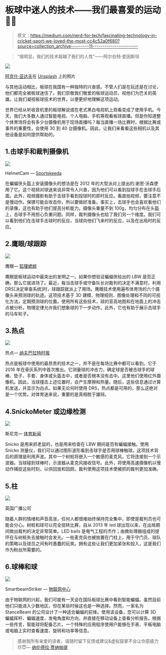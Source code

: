 # 板球中迷人的技术——我们最喜爱的运动🏏🤩

> 原文：<https://medium.com/nerd-for-tech/fascinating-technology-in-cricket-sport-we-loved-the-most-cc4c52a0f680?source=collection_archive---------11----------------------->

> “很明显，我们的技术超越了我们的人性”——阿尔伯特·爱因斯坦

![](img/115d1ee5ab8fa7f2fa9988619c43df71.png)

[阿克什·亚达夫](https://unsplash.com/@aksh1802?utm_source=medium&utm_medium=referral)在 [Unsplash](https://unsplash.com?utm_source=medium&utm_medium=referral) 上的照片

与其他运动相比，板球在我国有一种独特的兴奋感。不管人们是在玩还是在讨论，他们都完全被板球迷住了。我们崇敬我们敬爱的板球运动员，视他们为巴关的英雄。让我们凝视板球技术的世界，以便更好地理解这项运动。

世界已经从听收音机里的板球解说或在老式黑白电视机上观看变成了使用手机。今天，我们大多数人通过智能电视、个人电脑、手机等观看板球直播。但是你知道整个体育场将会有多少台摄像机用于现场直播吗？每当直播一场比赛时，根据比赛或事件的重要性，会使用 30 到 40 台摄像机。因此，让我们来看看这些相机以及其他设备是如何提供帮助的。

## 1.击球手和裁判摄像机

![](img/8cdd56c5538637ccc9c916c817ebddcc.png)

HelmetCam — [Sportskeeda](https://www.google.com/url?sa=i&url=https%3A%2F%2Fwww.sportskeeda.com%2Fcricket%2Fipl-2017-reports-helmet-cam-to-be-introduced-for-cricketers&psig=AOvVaw1LTiHU9cwXz6jCmUzY12oz&ust=1631425810646000&source=images&cd=vfe&ved=0CAkQjRxqFwoTCIiEvaed9vICFQAAAAAdAAAAABAD)

在蝙蝠侠头盔上安装摄像头的想法是在 2012 年的大型派对上提出的:谢恩·沃森使用了它。这个视频对球迷来说非常令人兴奋，因为他们可以看到投球手在击球手后面。此外，视频摄影有助于击球手看到投球时的即时反应。看直拍视频，要注意不是慢动作。保镖可能会攻击你，所以要做好准备。事实上，击球手也会喜欢看他们的录像，这也有助于他们提高分析能力。摄像头重量不到 100g，均匀分布在头盔上，击球手不用担心负重问题。同样，裁判摄像头也给了我们另一个维度。我们可以看到他们在击球手击球时的反应，当球向他们飞来时的反应，以及在出局时的反应。

## 2.鹰眼/球跟踪

![](img/1652ead46b0600641634aa310ae92995.png)

鹰眼— [狐狸蟋蟀](https://www.google.com/url?sa=i&url=https%3A%2F%2Ftwitter.com%2Ffoxcricket%2Fstatus%2F1150408463069011968&psig=AOvVaw0eLYQfrT3feJGC8pWwWRJC&ust=1631430300878000&source=images&cd=vfe&ved=0CAkQjRxqFwoTCNDUqtOt9vICFQAAAAAdAAAAABAo)

鹰眼是板球运动中最突出的发明之一。如果你想验证蝙蝠侠给出的 LBW 是否正确，那么它就进场了。最近，每当击球手或守备队长对裁判的决定不满意时，利用 DRS[决定审查系统]时，球跟踪就派上了用场。鹰眼技术使用遍布体育场的六个摄像头来预测球的轨迹。这项技术基于 3D 建模、物理规则、图像处理和不同的可视化方法，定期预测球的位置。使用所有这些技术，球的音高地图和在地面上的冲击点被分析。物理定律允许我们想象球的下一步动作。此外，它也有助于展示击球手的马车轮子。

## 3.热点

![](img/0545a87526246ca9b9c6f71aab44df8c.png)

热点— [纳夫巴拉特时报](https://www.google.com/url?sa=i&url=https%3A%2F%2Fnavbharattimes.indiatimes.com%2Fsports%2Fcricket%2Findia-tour-of-australia%2Faustralia-vs-india-did-tim-paine-miss-a-trick-by-not-taking-drs-as-hot-spot-shows-mark-on-virat-kohli-glove%2Farticleshow%2F79778437.cms&psig=AOvVaw0QwCaJXo9FxJDbmFCFwRXm&ust=1631440753746000&source=images&cd=vfe&ved=0CAkQjRxqFwoTCPjY0tXU9vICFQAAAAAdAAAAABAL)

热点是板球中使用的最昂贵的技术之一，并不是在每场比赛中都可以看到。它于 2016 年在骨灰系列中首次推出。它测量球的冲击力，确定球是否被击球手的球棒、垫子、手套、身体或头盔击中，或者是否根本没有击中。这里他们使用红外摄像机。因此，当球撞击上述位置时，会产生摩擦和热量。随后，这些信息通过计算机发送，并显示为白点。如果无论何时使用 DRS，热点都是可用的，那么这绝对是一个优势。对体育迷来说，重要的是真相胜于雄辩。

## 4.SnickoMeter 或边缘检测

![](img/9306f00ffc3ba18d228d96cb81347ae4.png)

斯尼克— [体育新闻](https://www.google.com/url?sa=i&url=https%3A%2F%2Fwww.sportskeeda.com%2Fcricket%2Ftechnologies-that-changed-cricket-over-the-years%2F5&psig=AOvVaw38VGrFklffYAUs4_VHl2IM&ust=1631441468483000&source=images&cd=vfe&ved=0CAkQjRxqFwoTCIjkn5_X9vICFQAAAAAdAAAAABAK)

Snicko 是用来抓老鼠的，也是用来检查在 LBW 期间是否有蝙蝠接触。使用 Snicko 测量仪，我们可以通过图形波形看到击球手是否用球棒触球。这项技术背后的原理是利用声波。其中一个树桩将嵌入一个敏感的麦克风，它将连接到一个示波器。当球碰到球棒时，示波器从麦克风接收信号。此外，将使用高速摄像机以慢动作捕捉这些时刻，以供回放和回顾。裁判使用这项技术使被抓的裁判更加准确。

## 5.柱

![](img/9ec0d3f1c43e93589a1bbe5766d61d35.png)

英国广播公司

随着人群的情绪和声音高涨，任何人都很难始终保持完全集中，即使是裁判员也可能会分心。树桩和球可以完全扭转比赛，自从 2013 年 led 球出现以来，在出局期间做出裁判的决定非常简单。LED bails 是电气工程的杰作；由微处理器组成的提环在与树桩失去接触时会发光。一些麦克风也被放置在门柱上，用于守门员、球队的策略以及球员之间有时愚蠢的玩笑。拥有这些让我们更加紧张和投入，这是我们作为粉丝所需要的。

## 6.球棒和球

![](img/2f1f913c91af58fffc0136db0bf93e98.png)

SmartbeamStriker — [物联网中心](https://www.google.com/url?sa=i&url=https%3A%2F%2Fwww.iothub.com.au%2Fnews%2Fkookaburra-claims-world-first-with-cricket-bat-sensor-517151&psig=AOvVaw2Qy7M-iAR5gG_2dXjH5L90&ust=1631441576637000&source=images&cd=vfe&ved=0CAkQjRxqFwoTCMiwr9DX9vICFQAAAAAdAAAAABAD)

由于物联网的兴起，我们可能有一天会在国际板球比赛中看到智能蝙蝠。虽然目前他们只能进入少数地区，但在某些时候这也是一种选择。然而，一家名为 StanceBeam 的公司设计了一种适合蝙蝠的前锋。使用该设备，您可以计算 3D 蝙蝠挥杆、蝙蝠速度、发电角度和方向，并直接在移动设备上查看分析报告。根据一些传言，智能球将配备芯片。一个特殊的应用程序使用户能够在手表、平板电脑或电脑上实时查看速度、旋转和功率等信息。

> 感谢我所有亲爱的读者，请随时留下反馈或建议&虚拟鼓掌不会让你筋疲力尽😇— [纳伦德拉·贾纳帕提](https://linkedin.com/in/narendraj3)